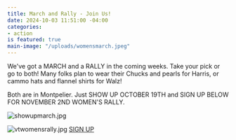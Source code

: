 ```yaml
---
title: March and Rally - Join Us!
date: 2024-10-03 11:51:00 -04:00
categories:
- action
is featured: true
main-image: "/uploads/womensmarch.jpeg"
---
```



We've got a MARCH and a RALLY in the coming weeks. Take your pick or go to both! Many folks plan to wear their Chucks and pearls for Harris, or cammo hats and flannel shirts for Walz! 

Both are in Montpelier. Just SHOW UP OCTOBER 19TH and SIGN UP BELOW FOR NOVEMBER 2ND WOMEN'S RALLY.

![showupmarch.jpg](/uploads/showupmarch.jpg)

![vtwomensrally.jpg](/uploads/vtwomensrally.jpg)
[SIGN UP]((https://vermontwomensrally.com/))



